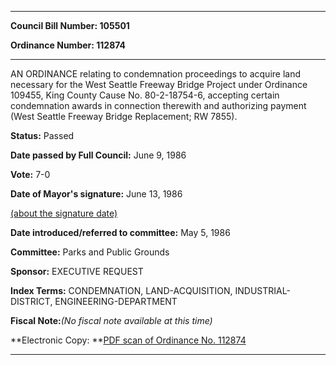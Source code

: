 

********

**Council Bill Number: 105501**
   
**Ordinance Number: 112874**
********

 AN ORDINANCE relating to condemnation proceedings to acquire land necessary for the West Seattle Freeway Bridge Project under Ordinance 109455, King County Cause No. 80-2-18754-6, accepting certain condemnation awards in connection therewith and authorizing payment (West Seattle Freeway Bridge Replacement; RW 7855).

**Status:** Passed
   
**Date passed by Full Council:** June 9, 1986
   
**Vote:** 7-0
   
**Date of Mayor's signature:** June 13, 1986
   
[(about the signature date)](/~public/approvaldate.htm)
   
   
   
**Date introduced/referred to committee:** May 5, 1986
   
**Committee:** Parks and Public Grounds
   
**Sponsor:** EXECUTIVE REQUEST
   
   
**Index Terms:** CONDEMNATION, LAND-ACQUISITION, INDUSTRIAL-DISTRICT, ENGINEERING-DEPARTMENT

**Fiscal Note:**_(No fiscal note available at this time)_

**Electronic Copy: **[PDF scan of Ordinance No. 112874](/~archives/Ordinances/Ord_112874.pdf)

********

